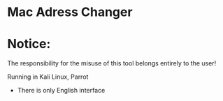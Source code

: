 # Mac Adress Changer

# Notice: 
The responsibility for the misuse of this tool belongs entirely to the user!

Running in Kali Linux, Parrot


- There is only English interface
